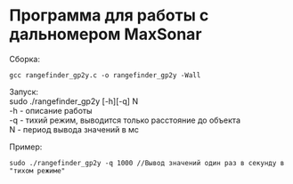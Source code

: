 # Программа для работы с дальномером MaxSonar

Сборка:  
```
gcc rangefinder_gp2y.c -o rangefinder_gp2y -Wall  
```

Запуск:  
sudo ./rangefinder_gp2y [-h][-q] N  
-h - описание работы  
-q - тихий режим, выводится только расстояние до объекта  
N - период вывода значений в мс  

Пример:  
```
sudo ./rangefinder_gp2y -q 1000 //Вывод значений один раз в секунду в "тихом режиме"
```
